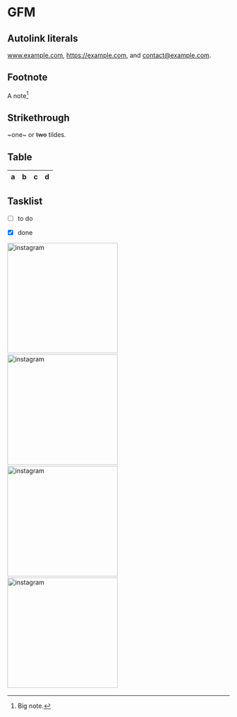 # GFM

## Autolink literals

www.example.com, https://example.com, and contact@example.com.

## Footnote

A note[^1]

[^1]: Big note.

## Strikethrough

~one~ or ~~two~~ tildes.

## Table

| a | b  |  c |  d  |
| - | :- | -: | :-: |

## Tasklist

* [ ] to do
* [x] done


<img src="https://www.instagram.com/images/instagram/xig/homepage/screenshots/screenshot1-2x.png" alt="instagram" height="250" />&nbsp;
<img src="https://www.instagram.com/images/instagram/xig/homepage/screenshots/screenshot2-2x.png" alt="instagram" height="250" />&nbsp;
<img src="https://www.instagram.com/images/instagram/xig/homepage/screenshots/screenshot3-2x.png" alt="instagram" height="250" />&nbsp;
<img src="https://www.instagram.com/images/instagram/xig/homepage/screenshots/screenshot4-2x.png" alt="instagram" height="250" />&nbsp;